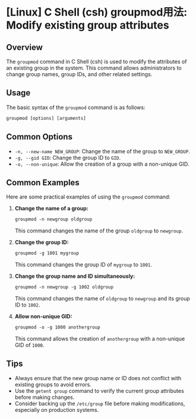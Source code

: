 # [Linux] C Shell (csh) groupmod用法: Modify existing group attributes

## Overview
The `groupmod` command in C Shell (csh) is used to modify the attributes of an existing group in the system. This command allows administrators to change group names, group IDs, and other related settings.

## Usage
The basic syntax of the `groupmod` command is as follows:

```csh
groupmod [options] [arguments]
```

## Common Options
- `-n, --new-name NEW_GROUP`: Change the name of the group to `NEW_GROUP`.
- `-g, --gid GID`: Change the group ID to `GID`.
- `-o, --non-unique`: Allow the creation of a group with a non-unique GID.

## Common Examples
Here are some practical examples of using the `groupmod` command:

1. **Change the name of a group:**

   ```csh
   groupmod -n newgroup oldgroup
   ```

   This command changes the name of the group `oldgroup` to `newgroup`.

2. **Change the group ID:**

   ```csh
   groupmod -g 1001 mygroup
   ```

   This command changes the group ID of `mygroup` to `1001`.

3. **Change the group name and ID simultaneously:**

   ```csh
   groupmod -n newgroup -g 1002 oldgroup
   ```

   This command changes the name of `oldgroup` to `newgroup` and its group ID to `1002`.

4. **Allow non-unique GID:**

   ```csh
   groupmod -o -g 1000 anothergroup
   ```

   This command allows the creation of `anothergroup` with a non-unique GID of `1000`.

## Tips
- Always ensure that the new group name or ID does not conflict with existing groups to avoid errors.
- Use the `getent group` command to verify the current group attributes before making changes.
- Consider backing up the `/etc/group` file before making modifications, especially on production systems.